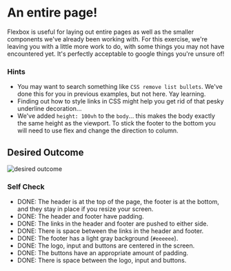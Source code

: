# An entire page!

Flexbox is useful for laying out entire pages as well as the smaller components we've already been working with. For this exercise, we're leaving you with a little more work to do, with some things you may not have encountered yet. It's perfectly acceptable to google things you're unsure of!

### Hints
- You may want to search something like `CSS remove list bullets`.  We've done this for you in previous examples, but not here. Yay learning.
- Finding out how to style links in CSS might help you get rid of that pesky underline decoration...
- We've added `height: 100vh` to the `body`... this makes the body exactly the same height as the viewport. To stick the footer to the bottom you will need to use flex and change the direction to column.

## Desired Outcome
![desired outcome](./desired-outcome.png)

### Self Check

- DONE: The header is at the top of the page, the footer is at the bottom, and they stay in place if you resize your screen.
- DONE: The header and footer have padding.
- DONE: The links in the header and footer are pushed to either side.
- DONE: There is space between the links in the header and footer.
- DONE: The footer has a light gray background (`#eeeeee`).
- DONE: The logo, input and buttons are centered in the screen.
- DONE: The buttons have an appropriate amount of padding.
- DONE: There is space between the logo, input and buttons.

